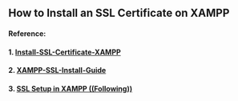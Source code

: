 ## How to Install an SSL Certificate on XAMPP

#### Reference: 
#### 1. [Install-SSL-Certificate-XAMPP](https://www.ssldragon.com/how-to/install-ssl-certificate/xampp/)
#### 2. [XAMPP-SSL-Install-Guide](https://www.ssltrust.com.au/help/setup-guides/xampp-ssl-install-guide)
#### 3. [SSL Setup in XAMPP ((Following))](https://youtu.be/tngClv8Tmhk)
